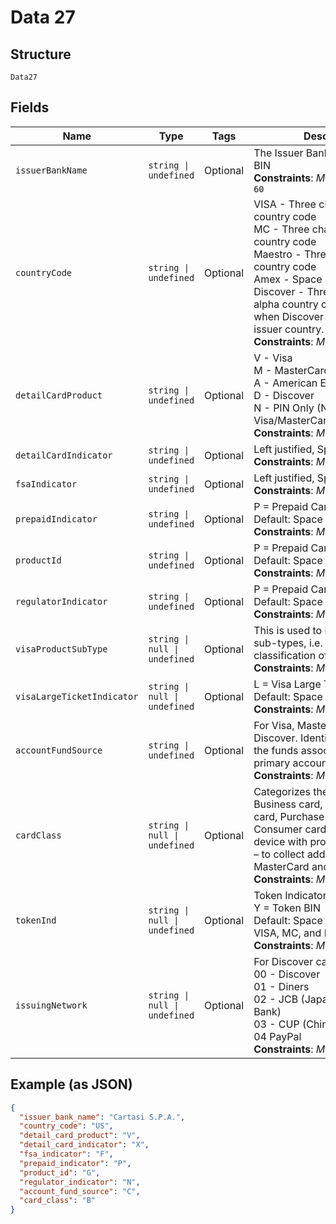 
# Data 27

## Structure

`Data27`

## Fields

| Name | Type | Tags | Description |
|  --- | --- | --- | --- |
| `issuerBankName` | `string \| undefined` | Optional | The Issuer Bank name for the BIN<br>**Constraints**: *Maximum Length*: `60` |
| `countryCode` | `string \| undefined` | Optional | VISA - Three character alpha country code<br>MC - Three character alpha country code<br>Maestro - Three character alpha country code<br>Amex - Space Filled<br>Discover - Three character alpha country code or spaces when Discover doesn't share issuer country.<br>**Constraints**: *Maximum Length*: `2` |
| `detailCardProduct` | `string \| undefined` | Optional | V - Visa<br>M - MasterCard<br>A - American Express<br>D - Discover<br>N - PIN Only (Non-Visa/MasterCard/AMEX/Discover<br>**Constraints**: *Maximum Length*: `1` |
| `detailCardIndicator` | `string \| undefined` | Optional | Left justified, Space filled<br>**Constraints**: *Maximum Length*: `2` |
| `fsaIndicator` | `string \| undefined` | Optional | Left justified, Space filled<br>**Constraints**: *Maximum Length*: `1` |
| `prepaidIndicator` | `string \| undefined` | Optional | P = Prepaid Card<br>Default: Space filled<br>**Constraints**: *Maximum Length*: `1` |
| `productId` | `string \| undefined` | Optional | P = Prepaid Card<br>Default: Space filled<br>**Constraints**: *Maximum Length*: `3` |
| `regulatorIndicator` | `string \| undefined` | Optional | P = Prepaid Card<br>Default: Space filled<br>**Constraints**: *Maximum Length*: `1` |
| `visaProductSubType` | `string \| null \| undefined` | Optional | This is used to identify product sub-types, i.e. further classification of product.<br>**Constraints**: *Maximum Length*: `2` |
| `visaLargeTicketIndicator` | `string \| null \| undefined` | Optional | L = Visa Large Ticket.<br>Default: Space filled<br>**Constraints**: *Maximum Length*: `1` |
| `accountFundSource` | `string \| undefined` | Optional | For Visa, MasterCard, and Discover.  Identifies the source of the funds associated with the primary account for the card.<br>**Constraints**: *Maximum Length*: `1` |
| `cardClass` | `string \| null \| undefined` | Optional | Categorizes the BIN as a Business card, Corporate T&E card, Purchase card or Consumer card. Assists the POS device with prompting decisions – to collect addenda or not.  Visa, MasterCard and Discover only.<br>**Constraints**: *Maximum Length*: `1` |
| `tokenInd` | `string \| null \| undefined` | Optional | Token Indicator values:<br>Y = Token BIN<br>Default: Space filled<br>VISA, MC, and Discover Only<br>**Constraints**: *Maximum Length*: `1` |
| `issuingNetwork` | `string \| null \| undefined` | Optional | For Discover card types<br>00 - Discover<br>01 - Diners<br>02 - JCB (Japanese Credit Bank)<br>03 - CUP (China Union Pay)<br>04 PayPal<br>**Constraints**: *Maximum Length*: `2` |

## Example (as JSON)

```json
{
  "issuer_bank_name": "Cartasi S.P.A.",
  "country_code": "US",
  "detail_card_product": "V",
  "detail_card_indicator": "X",
  "fsa_indicator": "F",
  "prepaid_indicator": "P",
  "product_id": "G",
  "regulator_indicator": "N",
  "account_fund_source": "C",
  "card_class": "B"
}
```

